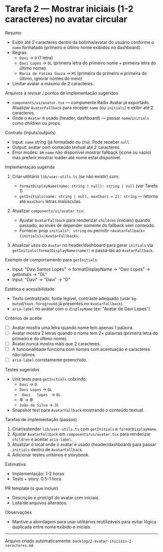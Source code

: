 # Tarefa 2 — Mostrar iniciais (1-2 caracteres) no avatar circular

Resumo
- Exibir até 2 caracteres dentro da bolinha/avatar do usuário conforme o `name` formatado (primeiro e último nome exibidos no dashboard).
- Regras:
  - `Davi` → `D` (1 letra)
  - `Davi Lopes` → `DL` (primeira letra do primeiro nome + primeira letra do último nome)
  - `Maria de Fatima Souza` → `MS` (primeira do primeiro e primeira do último, ignorar nomes do meio)
- Limitar avatar a máximo de 2 caracteres.

Arquivos a revisar / pontos de implementação sugeridos
- `components/ui/avatar.tsx` — componente Radix Avatar já exportado. Atualizar `AvatarFallback` para receber `name` (ou `initials`) e exibir até 2 caracteres.
- Onde o `Avatar` é usado (header, dashboard) — passar `name`/`initials` como children ou props.

Contrato (inputs/outputs)
- Input: `name` string (já formatado ou cru). Pode receber `null`.
- Output: avatar com conteúdo textual até 2 caracteres.
- Error modes: se `name` não disponível mostrar fallback (ícone ou vazio) mas preferir mostrar loader até nome estar disponível.

Implementação sugerida
1. Criar utilitário `lib/user-utils.ts` (se não existir) com:
   - `formatDisplayName(name: string | null): string | null` (ver Tarefa 1)
   - `getInitials(name: string | null, maxChars = 2): string` — retorna até `maxChars` letras maiúsculas.

2. Atualizar `components/ui/avatar.tsx`:
   - Ajustar `AvatarFallback` para renderizar `children` (iniciais) quando passado, ao invés de depender somente do fallback sem conteúdo.
   - Fornecer prop `initials?: string` ou permitir `<AvatarFallback>{initials}</AvatarFallback>`.

3. Atualizar usos do `Avatar` no header/dashboard para gerar `initials` via `getInitials(formatDisplayName(name))` e passá-las ao `AvatarFallback`.

Exemplo de comportamento para `getInitials`:
- Input: "Davi Santos Lopes" → formatDisplayName -> "Davi Lopes" → getInitials -> "DL"
- Input: "Davi" → "Davi" -> "D"

Estética e acessibilidade
- Texto centralizado, fonte legível, contraste adequado (usar `bg-muted`/`text-foreground` já presentes no `AvatarFallback`).
- `aria-label` no avatar com o `displayName` (ex: "Avatar de Davi Lopes").

Critérios de aceite
- [ ] Avatar mostra uma letra quando nome tem apenas 1 palavra.
- [ ] Avatar mostra 2 letras quando o nome tem 2+ palavras (primeira letra do primeiro e do último nome).
- [ ] Avatar nunca mostra mais que 2 caracteres.
- [ ] A funcionalidade funciona com nomes com acentuação e caracteres não-latinos.
- [ ] `aria-label` corretamente preenchido.

Testes sugeridos
- Unit tests para `getInitials` cobrindo:
  - `Davi` → `D`
  - `Davi Lopes` → `DL`
  - `  davi   lopes  ` → `DL`
  - `李` → `李`
  - `João da Silva` → `JS`
- Snapshot test para `AvatarFallback` mostrando o conteúdo textual.

Tarefas de implementação (passos)
1. Criar/estender `lib/user-utils.ts` com `getInitials` e `formatDisplayName`.
2. Ajustar `AvatarFallback` em `components/ui/avatar.tsx` para renderizar `children` e aceitar `aria-label`.
3. Atualizar o local onde o avatar é usado (header/dashboard) para passar `initials` dentro de `AvatarFallback`.
4. Adicionar testes unitários e storybook.

Estimativa
- Implementação: 1-2 horas
- Tests + story: 0.5-1 hora

PR template (o que incluir)
- Descrição e print/gif do avatar com iniciais.
- Lista de arquivos alterados.

Observações
- Mantive a abordagem para usar utilitários reutilizáveis para evitar lógica duplicada entre nome exibido e iniciais.

---

Arquivo criado automaticamente: `backlog/2-avatar-iniciais-2-caracteres.md`
